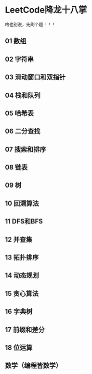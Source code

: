 # LeetCode降龙十八掌
啥也别说，先刷个题！！！

## 01 数组
## 02 字符串
## 03 滑动窗口和双指针
## 04 栈和队列
## 05 哈希表
## 06 二分查找
## 07 搜索和排序
## 08 链表
## 09 树
## 10 回溯算法
## 11 DFS和BFS
## 12 并查集
## 13 拓扑排序
## 14 动态规划
## 15 贪心算法
## 16 字典树
## 17 前缀和差分
## 18 位运算
## 数学（编程皆数学）




